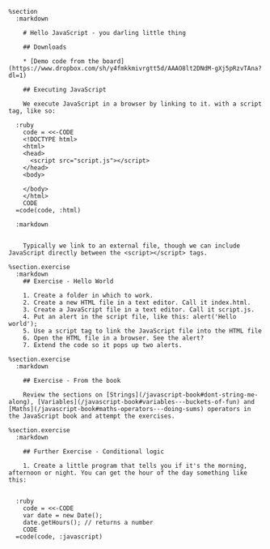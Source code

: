     %section
      :markdown

        # Hello JavaScript - you darling little thing

        ## Downloads

        * [Demo code from the board](https://www.dropbox.com/sh/y4fmkkmivrgtt5d/AAAO8lt2DNdM-gXj5pRzvTAna?dl=1)

        ## Executing JavaScript

        We execute JavaScript in a browser by linking to it. with a script tag, like so:

      :ruby
        code = <<-CODE
        <!DOCTYPE html>
        <html>
        <head>
          <script src="script.js"></script>
        </head>
        <body>

        </body>
        </html>
        CODE
      =code(code, :html)

      :markdown


        Typically we link to an external file, though we can include JavaScript directly between the <script></script> tags.

    %section.exercise
      :markdown
        ## Exercise - Hello World

        1. Create a folder in which to work.
        2. Create a new HTML file in a text editor. Call it index.html.
        3. Create a JavaScript file in a text editor. Call it script.js.
        4. Put an alert in the script file, like this: alert('Hello world');
        5. Use a script tag to link the JavaScript file into the HTML file
        6. Open the HTML file in a browser. See the alert?
        7. Extend the code so it pops up two alerts.

    %section.exercise
      :markdown

        ## Exercise - From the book

        Review the sections on [Strings](/javascript-book#dont-string-me-along), [Variables](/javascript-book#variables---buckets-of-fun) and [Maths](/javascript-book#maths-operators---doing-sums) operators in the JavaScript book and attempt the exercises.

    %section.exercise
      :markdown

        ## Further Exercise - Conditional logic

        1. Create a little program that tells you if it's the morning, afternoon or night. You can get the hour of the day something like this:


      :ruby
        code = <<-CODE
        var date = new Date();
        date.getHours(); // returns a number
        CODE
      =code(code, :javascript)
